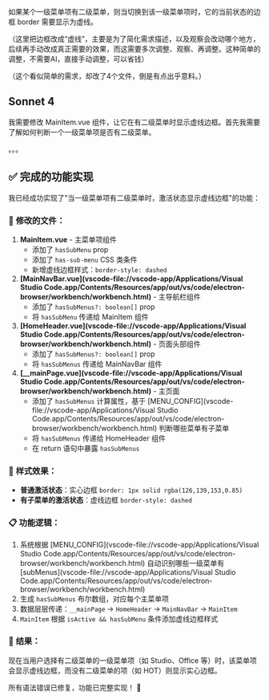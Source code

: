 如果某个一级菜单项有二级菜单，则当切换到该一级菜单项时，它的当前状态的边框 border 需要显示为虚线。

（这里把边框改成“虚线”，主要是为了简化需求描述，以及观察会改动哪个地方，后续再手动改成真正需要的效果，而这需要多次调整、观察、再调整。这种简单的调整，不需要AI，直接手动调整，可以省钱）

（这个看似简单的需求，却改了4个文件，倒是有点出乎意料。）

## Sonnet 4

我需要修改 MainItem.vue 组件，让它在有二级菜单时显示虚线边框。首先我需要了解如何判断一个一级菜单项是否有二级菜单。

。。。

## ✅ 完成的功能实现

我已经成功实现了"当一级菜单项有二级菜单时，激活状态显示虚线边框"的功能：

### 🔧 **修改的文件：**

1. **MainItem.vue** - 主菜单项组件
   - 添加了 `hasSubMenu` prop
   - 添加了 `has-sub-menu` CSS 类条件
   - 新增虚线边框样式：`border-style: dashed`
2. **[MainNavBar.vue](vscode-file://vscode-app/Applications/Visual Studio Code.app/Contents/Resources/app/out/vs/code/electron-browser/workbench/workbench.html)** - 主导航栏组件
   - 添加了 `hasSubMenus?: boolean[]` prop
   - 将 `hasSubMenu` 传递给 MainItem 组件
3. **[HomeHeader.vue](vscode-file://vscode-app/Applications/Visual Studio Code.app/Contents/Resources/app/out/vs/code/electron-browser/workbench/workbench.html)** - 页面头部组件
   - 添加了 `hasSubMenus?: boolean[]` prop
   - 将 `hasSubMenus` 传递给 MainNavBar 组件
4. **[__mainPage.vue](vscode-file://vscode-app/Applications/Visual Studio Code.app/Contents/Resources/app/out/vs/code/electron-browser/workbench/workbench.html)** - 主页面
   - 添加了 `hasSubMenus` 计算属性，基于 [MENU_CONFIG](vscode-file://vscode-app/Applications/Visual Studio Code.app/Contents/Resources/app/out/vs/code/electron-browser/workbench/workbench.html) 判断哪些菜单有子菜单
   - 将 `hasSubMenus` 传递给 HomeHeader 组件
   - 在 return 语句中暴露 `hasSubMenus`

### 🎨 **样式效果：**

- **普通激活状态**：实心边框 `border: 1px solid rgba(126,139,153,0.85)`
- **有子菜单的激活状态**：虚线边框 `border-style: dashed`

### 📋 **功能逻辑：**

1. 系统根据 [MENU_CONFIG](vscode-file://vscode-app/Applications/Visual Studio Code.app/Contents/Resources/app/out/vs/code/electron-browser/workbench/workbench.html) 自动识别哪些一级菜单有 [subMenus](vscode-file://vscode-app/Applications/Visual Studio Code.app/Contents/Resources/app/out/vs/code/electron-browser/workbench/workbench.html)
2. 生成 `hasSubMenus` 布尔数组，对应每个主菜单项
3. 数据层层传递：`__mainPage` → `HomeHeader` → `MainNavBar` → `MainItem`
4. `MainItem` 根据 `isActive && hasSubMenu` 条件添加虚线边框样式

### 🎯 **结果：**

现在当用户选择有二级菜单的一级菜单项（如 Studio、Office 等）时，该菜单项会显示虚线边框，而没有二级菜单的项（如 HOT）则显示实心边框。

所有语法错误已修复，功能已完整实现！ 🎉